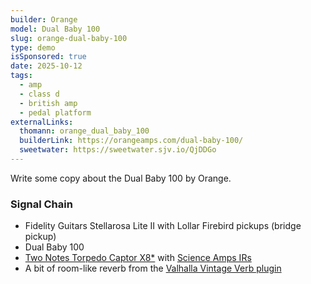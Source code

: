 ```yaml
---
builder: Orange
model: Dual Baby 100
slug: orange-dual-baby-100
type: demo
isSponsored: true
date: 2025-10-12
tags:
  - amp
  - class d
  - british amp
  - pedal platform
externalLinks:
  thomann: orange_dual_baby_100
  builderLink: https://orangeamps.com/dual-baby-100/
  sweetwater: https://sweetwater.sjv.io/QjDDGo
---
```


Write some copy about the Dual Baby 100 by Orange.

### Signal Chain

- Fidelity Guitars Stellarosa Lite II with Lollar Firebird pickups (bridge pickup)
- Dual Baby 100
- [Two Notes Torpedo Captor X8\*](https://sweetwater.sjv.io/yq56M2) with [Science Amps IRs](https://www.scienceamps.com/irs.html)
- A bit of room-like reverb from the [Valhalla Vintage Verb plugin](https://valhalladsp.com/shop/reverb/valhalla-vintage-verb/)
